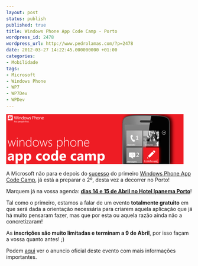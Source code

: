 ```yaml
---
layout: post
status: publish
published: true
title: Windows Phone App Code Camp - Porto
wordpress_id: 2478
wordpress_url: http://www.pedrolamas.com/?p=2478
date: 2012-03-27 14:22:45.000000000 +01:00
categories:
- Mobilidade
tags:
- Microsoft
- Windows Phone
- WP7
- WP7Dev
- WPDev
---
```

![](wp-content/uploads/2012/03/Windows-Phone-App-Code-Camp-Porto.png "Windows Phone App Code Camp - Porto")

A Microsoft não para e depois do [sucesso](2011/12/22/rescaldo-do-windows-phone-app-code-camp/) do primeiro [Windows Phone App Code Camp](2011/11/28/windows-phone-app-code-camp/), já está a preparar o 2º, desta vez a decorrer no Porto!

Marquem já na vossa agenda: [**dias 14 e 15 de Abril no Hotel Ipanema Porto**](https://www.google.com/calendar/event?eid=aWIycWRuYjdxMmJkY2o3Nm4xbDh2a3ZmaGcgZ2tpcDRkZ3JtaG9rcWQwanNmOXA4ZWUyZ2dAZw&ctz=Europe/Lisbon)!

Tal como o primeiro, estamos a falar de um evento **totalmente gratuito** em que será dada a orientação necessária para criarem aquela aplicação que já há muito pensaram fazer, mas que por esta ou aquela razão ainda não a concretizaram!

As **inscrições são muito limitadas e terminam a 9 de Abril**, por isso façam a vossa quanto antes! ;)

Podem [aqui](wp-content/uploads/downloads/2012/03/Windows-Phone-App-Code-Camp-Porto.pdf) ver o anuncio oficial deste evento com mais informações importantes.
